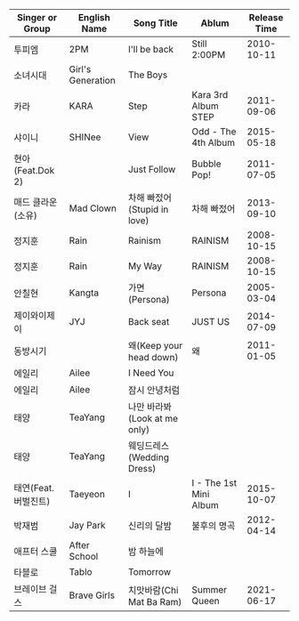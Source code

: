 | Singer or Group     | English Name      | Song Title                   | Ablum                  | Release Time |
| ------------------- | ----------------- | ---------------------------- | ---------------------- | ------------ |
| 투피엠              | 2PM               | I'll be back                 | Still 2:00PM           | 2010-10-11   |
| 소녀시대            | Girl's Generation | The Boys                     |                        |              |
| 카라                | KARA              | Step                         | Kara 3rd Album STEP    | 2011-09-06   |
| 샤이니              | SHINee            | View                         | Odd - The 4th Album    | 2015-05-18   |
| 현아(Feat.Dok 2)    |                   | Just Follow                  | Bubble Pop!            | 2011-07-05   |
| 매드 클라운(소유)   | Mad Clown         | 차해 빠젔어(Stupid in love)  | 차해 빠젔어            | 2013-09-10   |
| 정지훈              | Rain              | Rainism                      | RAINISM                | 2008-10-15   |
| 정지훈              | Rain              | My Way                       | RAINISM                | 2008-10-15   |
| 안칠현              | Kangta            | 가면(Persona)                | Persona                | 2005-03-04   |
| 제이와이제이        | JYJ               | Back seat                    | JUST US                | 2014-07-09   |
| 동방시기            |                   | 왜(Keep your head down)      | 왜                     | 2011-01-05   |
| 에일리              | Ailee             | I Need You                   |                        |              |
| 에일리              | Ailee             | 잠시 안녕처럼                |                        |              |
| 태양                | TeaYang           | 나만 바라봐(Look at me only) |                        |              |
| 태양                | TeaYang           | 웨딩드레스(Wedding Dress)    |                        |              |
| 태연(Feat.버벌진트) | Taeyeon           | I                            | I - The 1st Mini Album | 2015-10-07   |
| 박재범              | Jay Park          | 신리의 달밤                  | 불후의 명곡            | 2012-04-14   |
| 애프터 스쿨         | After School      | 밤 하늘에                    |                        |              |
| 타블로              | Tablo             | Tomorrow                     |                        |              |
| 브레이브 걸스       | Brave Girls       | 치맛바람(Chi Mat Ba Ram)     | Summer Queen           | 2021-06-17   |
